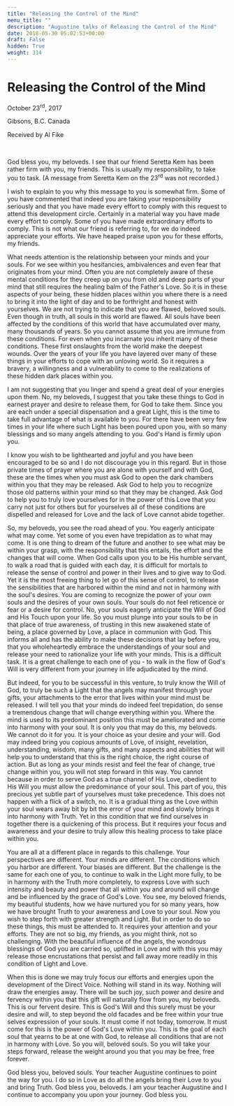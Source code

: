 ```yaml
---
title: "Releasing the Control of the Mind"
menu_title: ""
description: "Augustine talks of Releasing the Control of the Mind"
date: 2018-05-30 05:02:53+00:00
draft: False
hidden: True
weight: 314
---
```

# Releasing the Control of the Mind

October 23<sup>rd</sup>, 2017

Gibsons, B.C. Canada

Received by Al Fike

 

God bless you, my beloveds. I see that our friend Seretta Kem has been rather firm with you, my friends. This is usually my responsibility, to take you to task. (A message from Seretta Kem on the 23<sup>rd</sup> was not recorded.)

I wish to explain to you why this message to you is somewhat firm. Some of you have commented that indeed you are taking your responsibility seriously and that you have made every effort to comply with this request to attend this development circle. Certainly in a material way you have made every effort to comply. Some of you have made extraordinary efforts to comply. This is not what our friend is referring to, for we do indeed appreciate your efforts. We have heaped praise upon you for these efforts, my friends.

What needs attention is the relationship between your minds and your souls. For we see within you hesitancies, ambivalences and even fear that originates from your mind. Often you are not completely aware of these mental conditions for they creep up on you from old and deep parts of your mind that still requires the healing balm of the Father's Love. So it is in these aspects of your being, these hidden places within you where there is a need to bring it into the light of day and to be forthright and honest with yourselves. We are not trying to indicate that you are flawed, beloved souls. Even though in truth, all souls in this world are flawed. All souls have been affected by the conditions of this world that have accumulated over many, many thousands of years. So you cannot assume that you are immune from these conditions. For even when you incarnate you inherit many of these conditions. These first onslaughts from the world make the deepest wounds. Over the years of your life you have layered over many of these things in your efforts to cope with an unloving world. So it requires a bravery, a willingness and a vulnerability to come to the realizations of these hidden dark places within you.

I am not suggesting that you linger and spend a great deal of your energies upon them. No, my beloveds, I suggest that you take these things to God in earnest prayer and desire to release them, for God to take them. Since you are each under a special dispensation and a great Light, this is the time to take full advantage of what is available to you. For there have been very few times in your life where such Light has been poured upon you, with so many blessings and so many angels attending to you. God's Hand is firmly upon you.

I know you wish to be lighthearted and joyful and you have been encouraged to be so and I do not discourage you in this regard. But in those private times of prayer where you are alone with yourself and with God, these are the times when you must ask God to open the dark chambers within you that they may be released. Ask God to help you to recognize those old patterns within your mind so that they may be changed. Ask God to help you to truly love yourselves for in the power of this Love that you carry not just for others but for yourselves all of these conditions are dispelled and released for Love and the lack of Love cannot abide together.

So, my beloveds, you see the road ahead of you. You eagerly anticipate what may come. Yet some of you even have trepidation as to what may come. It is one thing to dream of the future and another to see what may be within your grasp, with the responsibility that this entails, the effort and the changes that will come. When God calls upon you to be His humble servant, to walk a road that is guided with each day, it is difficult for mortals to release the sense of control and power in their lives and to give way to God. Yet it is the most freeing thing to let go of this sense of control, to release the sensibilities that are harbored within the mind and not in harmony with the soul's desires. You are coming to recognize the power of your own souls and the desires of your own souls. Your souls do not feel reticence or fear or a desire for control. No, your souls eagerly anticipate the Will of God and His Touch upon your life. So you must plunge into your souls to be in that place of true awareness, of trusting in this new awakened state of being, a place governed by Love, a place in communion with God. This informs all and has the ability to make these decisions that lay before you, that you wholeheartedly embrace the understandings of your soul and release your need to rationalize your life with your minds. This is a difficult task. It is a great challenge to each one of you - to walk in the flow of God's Will is very different from your journey in life adjudicated by the mind.

But indeed, for you to be successful in this venture, to truly know the Will of God, to truly be such a Light that the angels may manifest through your gifts, your attachments to the error that lives within your mind must be released. I will tell you that your minds do indeed feel trepidation, do sense a tremendous change that will change everything within you. Where the mind is used to its predominant position this must be ameliorated and come into harmony with your soul. It is only you that may do this, my beloveds. We cannot do it for you. It is your choice as your desire and your will. God may indeed bring you copious amounts of Love, of insight, revelation, understanding, wisdom, many gifts, and many aspects and abilities that will help you to understand that this is the right choice, the right course of action. But as long as your minds resist and feel the fear of change, true change within you, you will not step forward in this way. You cannot because in order to serve God as a true channel of His Love, obedient to His Will you must allow the predominance of your soul. This part of you, this precious yet subtle part of yourselves must take precedence. This does not happen with a flick of a switch, no. It is a gradual thing as the Love within your soul wears away bit by bit the error of your mind and slowly brings it into harmony with Truth. Yet in this condition that we find ourselves in together there is a quickening of this process. But it requires your focus and awareness and your desire to truly allow this healing process to take place within you.

You are all at a different place in regards to this challenge. Your perspectives are different. Your minds are different. The conditions which you harbor are different. Your biases are different. But the challenge is the same for each one of you, to continue to walk in the Light more fully, to be in harmony with the Truth more completely, to express Love with such intensity and beauty and power that all within you and around will change and be influenced by the grace of God's Love. You see, my beloved friends, my beautiful students, how we have nurtured you for so many years, how we have brought Truth to your awareness and Love to your soul. Now you wish to step forth with greater strength and Light. But in order to do so these things, this must be attended to. It requires your attention and your efforts. They are not so big, my friends, as you might think, not so challenging. With the beautiful influence of the angels, the wondrous blessings of God you are carried so, uplifted in Love and with this you may release those encrustations that persist and fall away more readily in this condition of Light and Love.

When this is done we may truly focus our efforts and energies upon the development of the Direct Voice. Nothing will stand in its way. Nothing will draw the energies away. There will be such joy, such power and desire and fervency within you that this gift will naturally flow from you, my beloveds. This is our fervent desire. This is God's Will and this surely must be your desire and will, to step beyond the old facades and be free within your true selves expression of your souls. It must come if not today, tomorrow. It must come for this is the power of God's Love within you. This is the goal of each soul that yearns to be at one with God, to release all conditions that are not in harmony with Love. So you will, beloved souls. So you will take your steps forward, release the weight around you that you may be free, free forever.

God bless you, beloved souls. Your teacher Augustine continues to point the way for you. I do so in Love as do all the angels bring their Love to you and bring Truth. God bless you, beloveds. I am your teacher Augustine and I continue to accompany you upon your journey. God bless you.
